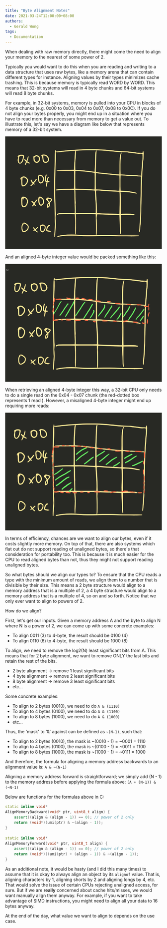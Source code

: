 ```yaml
---
title: "Byte Alignment Notes"
date: 2021-03-24T12:00:00+08:00
authors:
  - Gerald Wong
tags:
  - Documentation
---
```


When dealing with raw memory directly, there might come the need to align your memory to the nearest of some power of 2.

<!--more-->

Typically you would want to do this when you are reading and writing to a data structure that uses raw bytes, like a memory arena that can contain different types for instance. Aligning values by their types minimizes cache trashing. This is because memory is typically read WORD by WORD. This means that 32-bit systems will read in 4 byte chunks and 64-bit systems will read 8 byte chunks.

For example, in 32-bit systems, memory is pulled into your CPU in blocks of 4 byte chunks (e.g. 0x00 to 0x03, 0x04 to 0x07, 0x08 to 0x0C). If you do not align your bytes properly, you might end up in a situation where you have to read more than necessary from memory to get a value out. To illustrate this, let's say we have a diagram like below that represents memory of a 32-bit system.

![blank_32_bit_memory](/img/blog_img/20211118/blank_32_bit_memory.png)

And an aligned 4-byte integer value would be packed something like this:

![blank_32_bit_memory](/img/blog_img/20211118/blank_32_bit_memory_aligned_int.png)

When retrieving an aligned 4-byte integer this way,  a 32-bit CPU only needs to do a single read on the 0x04 - 0x07 chunk (the red-dotted box represents 1 read ). However, a misaligned 4-byte integer might end up requiring more reads:

![blank_32_bit_memory](/img/blog_img/20211118/blank_32_bit_memory_unaligned_int.png)

In terms of efficiency, chances are we want to align our bytes, even if it costs slightly more memory. On top of that, there are also systems which flat out do not support reading of unaligned bytes, so there's that consideration for portability too. This is because it is much easier for the CPU to read aligned bytes than not, thus they might not support reading unaligned bytes.

So what bytes should we align our types to? To ensure that the CPU reads a type with the minimum amount of reads, we align them to a number that is divisible by their size. This means a 2 byte structure would align to a memory address that is a multiple of 2,  a 4 byte structure would align to a memory address that is a multiple of 4, so on and so forth. Notice that we only ever want to align to powers of 2.

How do we align?

First, let's get our inputs. Given a memory address A and the byte to align N where N is a power of 2, we can come up with some concrete examples:

- To align 0011 (3) to 4-byte, the result should be 0100 (4)
- To align 0110 (6) to 4-byte, the result should be 1000 (8)

To align, we need to remove the log2(N) least significant bits from A. This means that for 2 byte alignment, we want to remove ONLY the last bits and retain the rest of the bits.

- 2 byte alignment -> remove 1 least significant bits
- 4 byte alignment -> remove 2 least significant bits
- 8 byte alignment -> remove 3 least significant bits
- etc...

Some concrete examples:

- To align to 2 bytes (0010), we need to do `A & (1110)`
- To align to 4 bytes (0100), we need to do `A & (1100)`
- To align to 8 bytes (1000), we need to do `A & (1000)`
- etc...

Thus, the 'mask' to '&' against can be defined as `~(N-1)`, such that:

- To align to 2 bytes (0010), the mask is ~(0010 - 1) = ~0001 = 1110
- To align to 4 bytes (0100), the mask is ~(0100 - 1) = ~0011 = 1100
- To align to 8 bytes (1000), the mask is ~(1000 - 1) = ~0111 = 1000

And therefore, the formula for aligning a memory address backwards to an alignment value is: `A & ~(N-1)`

Aligning a memory address forward is straightforward; we simply add (N - 1) to the memory address before applying the formula above: `(A + (N-1)) & (~N-1)`

Below are functions for the formulas above in C:

```cpp
static inline void* 
AlignMemoryBackward(void* ptr, uint8_t align) {
    assert((align & (align - 1)) == 0); // power of 2 only
    return (void*)(umi(ptr) & ~(align - 1));
}

static inline void* 
AlignMemoryForward(void* ptr, uint8_t align) {
    assert((align & (align - 1)) == 0); // power of 2 only
    return (void*)((umi(ptr) + (align - 1)) & ~(align - 1));
}

```

As an additional note, it would be hasty (and I did this many times) to assume that it is okay to always align an object by its `alignof` value. That is, aligning characters by 1, aligning shorts by 2 and aligning longs by 4, etc. That would solve the issue of certain CPUs rejecting unaligned access, for sure. But if we are **really** concerned about cache hits/misses, we would want manually align them anyway. For example, if you want to take advantage of SIMD instructions, you might need to align all your data to 16 bytes anyway.

At the end of the day, what value we want to align to depends on the use case. 













